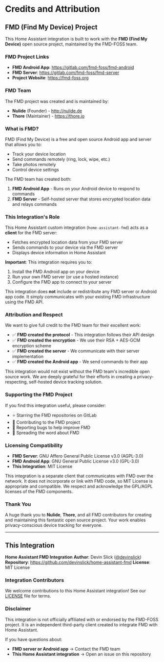 # Credits and Attribution

## FMD (Find My Device) Project

This Home Assistant integration is built to work with the **FMD (Find My Device)** open source project, maintained by the FMD-FOSS team.

### FMD Project Links

- **FMD Android App**: https://gitlab.com/fmd-foss/fmd-android
- **FMD Server**: https://gitlab.com/fmd-foss/fmd-server
- **Project Website**: https://fmd-foss.org

### FMD Team

The FMD project was created and is maintained by:

- **Nulide** (Founder) - http://nulide.de
- **Thore** (Maintainer) - https://thore.io

### What is FMD?

FMD (Find My Device) is a free and open source Android app and server that allows you to:
- Track your device location
- Send commands remotely (ring, lock, wipe, etc.)
- Take photos remotely
- Control device settings

The FMD team has created both:
1. **FMD Android App** - Runs on your Android device to respond to commands
2. **FMD Server** - Self-hosted server that stores encrypted location data and relays commands

### This Integration's Role

This Home Assistant custom integration (`home-assistant-fmd`) acts as a **client** for the FMD server:
- Fetches encrypted location data from your FMD server
- Sends commands to your device via the FMD server
- Displays device information in Home Assistant

**Important**: This integration requires you to:
1. Install the FMD Android app on your device
2. Run your own FMD server (or use a hosted instance)
3. Configure the FMD app to connect to your server

This integration does **not** include or redistribute any FMD server or Android app code. It simply communicates with your existing FMD infrastructure using the FMD API.

### Attribution and Respect

We want to give full credit to the FMD team for their excellent work:

- ✅ **FMD created the protocol** - This integration follows their API design
- ✅ **FMD created the encryption** - We use their RSA + AES-GCM encryption scheme
- ✅ **FMD created the server** - We communicate with their server implementation
- ✅ **FMD created the Android app** - We send commands to their app

This integration would not exist without the FMD team's incredible open source work. We are deeply grateful for their efforts in creating a privacy-respecting, self-hosted device tracking solution.

### Supporting the FMD Project

If you find this integration useful, please consider:
- ⭐ Starring the FMD repositories on GitLab
- 📝 Contributing to the FMD project
- 🐛 Reporting bugs to help improve FMD
- 📢 Spreading the word about FMD

### Licensing Compatibility

- **FMD Server**: GNU Affero General Public License v3.0 (AGPL-3.0)
- **FMD Android App**: GNU General Public License v3.0 (GPL-3.0)
- **This Integration**: MIT License

This integration is a separate client that communicates with FMD over the network. It does not incorporate or link with FMD code, so MIT License is appropriate and compatible. We respect and acknowledge the GPL/AGPL licenses of the FMD components.

### Thank You

A huge thank you to **Nulide**, **Thore**, and all FMD contributors for creating and maintaining this fantastic open source project. Your work enables privacy-conscious device tracking for everyone.

---

## This Integration

**Home Assistant FMD Integration**
**Author**: Devin Slick ([@devinslick](https://github.com/devinslick))
**Repository**: https://github.com/devinslick/home-assistant-fmd
**License**: MIT License

### Integration Contributors

We welcome contributions to this Home Assistant integration! See our [LICENSE](LICENSE) file for terms.

### Disclaimer

This integration is not officially affiliated with or endorsed by the FMD-FOSS project. It is an independent third-party client created to integrate FMD with Home Assistant.

If you have questions about:
- **FMD server or Android app** → Contact the FMD team
- **This Home Assistant integration** → Open an issue on this repository
